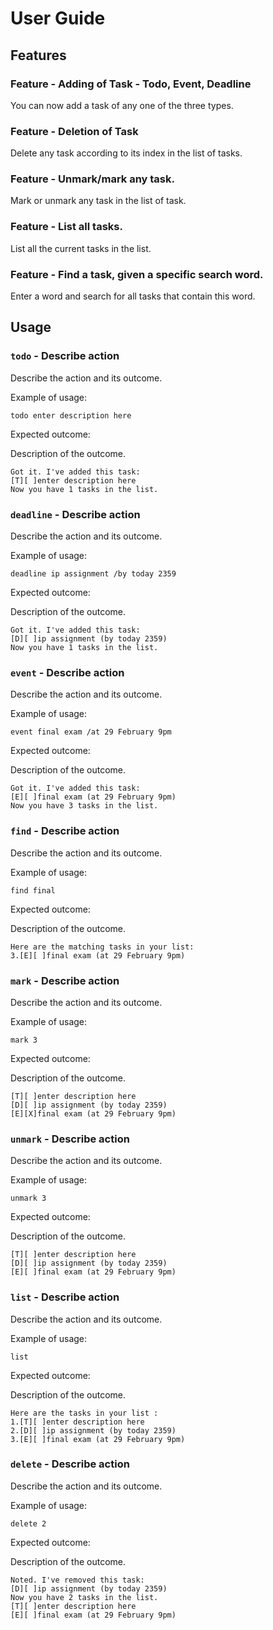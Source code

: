 # User Guide

## Features 

### Feature - Adding of Task - Todo, Event, Deadline 

You can now add a task of any one of the three types. 


### Feature - Deletion of Task

Delete any task according to its index in the list of tasks. 

### Feature - Unmark/mark any task. 

Mark or unmark any task in the list of task. 

### Feature - List all tasks. 

List all the current tasks in the list. 

### Feature - Find a task, given a specific search word. 

Enter a word and search for all tasks that contain this word. 

## Usage

### `todo` - Describe action

Describe the action and its outcome.

Example of usage: 

`todo enter description here`

Expected outcome:

Description of the outcome.

```
Got it. I've added this task:
[T][ ]enter description here
Now you have 1 tasks in the list.
```

### `deadline` - Describe action

Describe the action and its outcome.

Example of usage: 

`deadline ip assignment /by today 2359`

Expected outcome:

Description of the outcome.

```
Got it. I've added this task:
[D][ ]ip assignment (by today 2359)
Now you have 1 tasks in the list.
```

### `event` - Describe action

Describe the action and its outcome.

Example of usage: 

`event final exam /at 29 February 9pm`

Expected outcome:

Description of the outcome.

```
Got it. I've added this task:
[E][ ]final exam (at 29 February 9pm)
Now you have 3 tasks in the list.
```


### `find` - Describe action

Describe the action and its outcome.

Example of usage: 

`find final`

Expected outcome:

Description of the outcome.

```
Here are the matching tasks in your list: 
3.[E][ ]final exam (at 29 February 9pm)
```

### `mark` - Describe action

Describe the action and its outcome.

Example of usage: 

`mark 3`

Expected outcome:

Description of the outcome.

```
[T][ ]enter description here
[D][ ]ip assignment (by today 2359)
[E][X]final exam (at 29 February 9pm)
```

### `unmark` - Describe action

Describe the action and its outcome.

Example of usage: 

`unmark 3`

Expected outcome:

Description of the outcome.

```
[T][ ]enter description here
[D][ ]ip assignment (by today 2359)
[E][ ]final exam (at 29 February 9pm)
```

### `list` - Describe action

Describe the action and its outcome.

Example of usage: 

`list`

Expected outcome:

Description of the outcome.

```
Here are the tasks in your list : 
1.[T][ ]enter description here
2.[D][ ]ip assignment (by today 2359)
3.[E][ ]final exam (at 29 February 9pm)
```

### `delete` - Describe action

Describe the action and its outcome.

Example of usage: 

`delete 2`

Expected outcome:

Description of the outcome.

```
Noted. I've removed this task:
[D][ ]ip assignment (by today 2359)
Now you have 2 tasks in the list.
[T][ ]enter description here
[E][ ]final exam (at 29 February 9pm)

```

